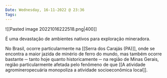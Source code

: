 ```yaml
---
Date: Wednesday, 16-11-2022 @ 23:36
Tags: 
---
```

![[Pasted image 20221016222518.png|400]]

É uma devastação de ambientes nativos para exploração mineradora. 

No Brasil, ocorre particularmente na [[Serra dos Carajás (PA)]], onde se encontra a maior jazida de minério de ferro do mundo, mas também ocorre bastante ─ tanto hoje quanto historicamente ─ na região de Minas Gerais, região particularmente afetada pelo fenômeno de que [[A atividade agromineropecuária monopoliza a atividade socioeconômica local]].